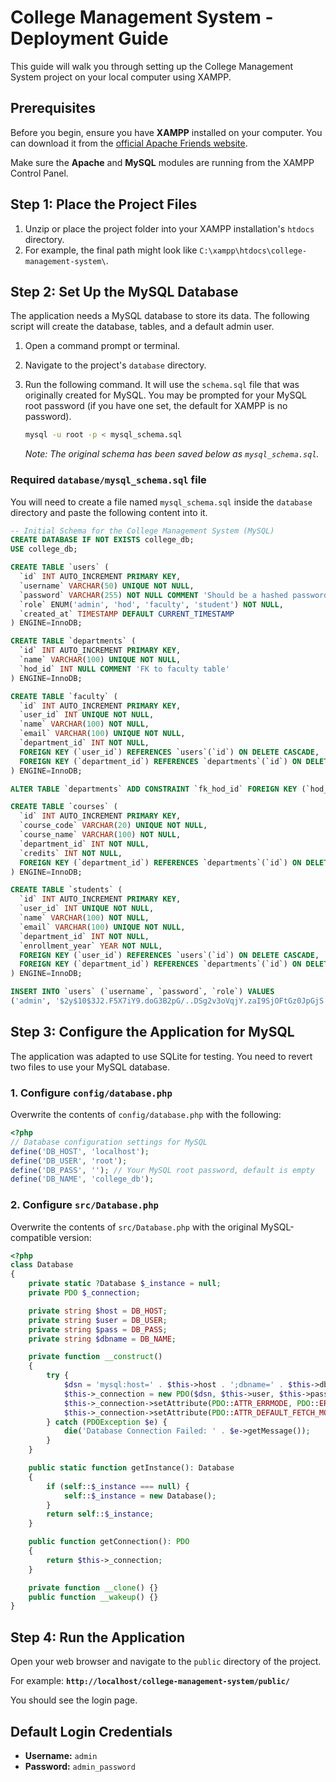 # College Management System - Deployment Guide

This guide will walk you through setting up the College Management System project on your local computer using XAMPP.

## Prerequisites

Before you begin, ensure you have **XAMPP** installed on your computer. You can download it from the [official Apache Friends website](https://www.apachefriends.org).

Make sure the **Apache** and **MySQL** modules are running from the XAMPP Control Panel.

## Step 1: Place the Project Files

1.  Unzip or place the project folder into your XAMPP installation's `htdocs` directory.
2.  For example, the final path might look like `C:\xampp\htdocs\college-management-system\`.

## Step 2: Set Up the MySQL Database

The application needs a MySQL database to store its data. The following script will create the database, tables, and a default admin user.

1.  Open a command prompt or terminal.
2.  Navigate to the project's `database` directory.
3.  Run the following command. It will use the `schema.sql` file that was originally created for MySQL. You may be prompted for your MySQL root password (if you have one set, the default for XAMPP is no password).

    ```bash
    mysql -u root -p < mysql_schema.sql
    ```
    *Note: The original schema has been saved below as `mysql_schema.sql`.*

### Required `database/mysql_schema.sql` file

You will need to create a file named `mysql_schema.sql` inside the `database` directory and paste the following content into it.

```sql
-- Initial Schema for the College Management System (MySQL)
CREATE DATABASE IF NOT EXISTS college_db;
USE college_db;

CREATE TABLE `users` (
  `id` INT AUTO_INCREMENT PRIMARY KEY,
  `username` VARCHAR(50) UNIQUE NOT NULL,
  `password` VARCHAR(255) NOT NULL COMMENT 'Should be a hashed password',
  `role` ENUM('admin', 'hod', 'faculty', 'student') NOT NULL,
  `created_at` TIMESTAMP DEFAULT CURRENT_TIMESTAMP
) ENGINE=InnoDB;

CREATE TABLE `departments` (
  `id` INT AUTO_INCREMENT PRIMARY KEY,
  `name` VARCHAR(100) UNIQUE NOT NULL,
  `hod_id` INT NULL COMMENT 'FK to faculty table'
) ENGINE=InnoDB;

CREATE TABLE `faculty` (
  `id` INT AUTO_INCREMENT PRIMARY KEY,
  `user_id` INT UNIQUE NOT NULL,
  `name` VARCHAR(100) NOT NULL,
  `email` VARCHAR(100) UNIQUE NOT NULL,
  `department_id` INT NOT NULL,
  FOREIGN KEY (`user_id`) REFERENCES `users`(`id`) ON DELETE CASCADE,
  FOREIGN KEY (`department_id`) REFERENCES `departments`(`id`) ON DELETE CASCADE
) ENGINE=InnoDB;

ALTER TABLE `departments` ADD CONSTRAINT `fk_hod_id` FOREIGN KEY (`hod_id`) REFERENCES `faculty`(`id`) ON DELETE SET NULL;

CREATE TABLE `courses` (
  `id` INT AUTO_INCREMENT PRIMARY KEY,
  `course_code` VARCHAR(20) UNIQUE NOT NULL,
  `course_name` VARCHAR(100) NOT NULL,
  `department_id` INT NOT NULL,
  `credits` INT NOT NULL,
  FOREIGN KEY (`department_id`) REFERENCES `departments`(`id`) ON DELETE CASCADE
) ENGINE=InnoDB;

CREATE TABLE `students` (
  `id` INT AUTO_INCREMENT PRIMARY KEY,
  `user_id` INT UNIQUE NOT NULL,
  `name` VARCHAR(100) NOT NULL,
  `email` VARCHAR(100) UNIQUE NOT NULL,
  `department_id` INT NOT NULL,
  `enrollment_year` YEAR NOT NULL,
  FOREIGN KEY (`user_id`) REFERENCES `users`(`id`) ON DELETE CASCADE,
  FOREIGN KEY (`department_id`) REFERENCES `departments`(`id`) ON DELETE CASCADE
) ENGINE=InnoDB;

INSERT INTO `users` (`username`, `password`, `role`) VALUES
('admin', '$2y$10$3J2.F5X7iY9.doG3B2pG/..DSg2v3oVqjY.zaI9SjOFtGz0JpGjS.', 'admin');
```

## Step 3: Configure the Application for MySQL

The application was adapted to use SQLite for testing. You need to revert two files to use your MySQL database.

### 1. Configure `config/database.php`

Overwrite the contents of `config/database.php` with the following:

```php
<?php
// Database configuration settings for MySQL
define('DB_HOST', 'localhost');
define('DB_USER', 'root');
define('DB_PASS', ''); // Your MySQL root password, default is empty
define('DB_NAME', 'college_db');
```

### 2. Configure `src/Database.php`

Overwrite the contents of `src/Database.php` with the original MySQL-compatible version:

```php
<?php
class Database
{
    private static ?Database $_instance = null;
    private PDO $_connection;

    private string $host = DB_HOST;
    private string $user = DB_USER;
    private string $pass = DB_PASS;
    private string $dbname = DB_NAME;

    private function __construct()
    {
        try {
            $dsn = 'mysql:host=' . $this->host . ';dbname=' . $this->dbname;
            $this->_connection = new PDO($dsn, $this->user, $this->pass);
            $this->_connection->setAttribute(PDO::ATTR_ERRMODE, PDO::ERRMODE_EXCEPTION);
            $this->_connection->setAttribute(PDO::ATTR_DEFAULT_FETCH_MODE, PDO::FETCH_ASSOC);
        } catch (PDOException $e) {
            die('Database Connection Failed: ' . $e->getMessage());
        }
    }

    public static function getInstance(): Database
    {
        if (self::$_instance === null) {
            self::$_instance = new Database();
        }
        return self::$_instance;
    }

    public function getConnection(): PDO
    {
        return $this->_connection;
    }

    private function __clone() {}
    public function __wakeup() {}
}
```

## Step 4: Run the Application

Open your web browser and navigate to the `public` directory of the project.

For example:
**`http://localhost/college-management-system/public/`**

You should see the login page.

## Default Login Credentials

-   **Username:** `admin`
-   **Password:** `admin_password`
